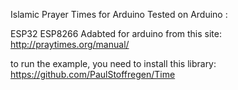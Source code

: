 Islamic Prayer Times for Arduino
Tested on Arduino :

ESP32
ESP8266
Adabted for arduino from this site: http://praytimes.org/manual/



to run the example, you need to install this library: https://github.com/PaulStoffregen/Time